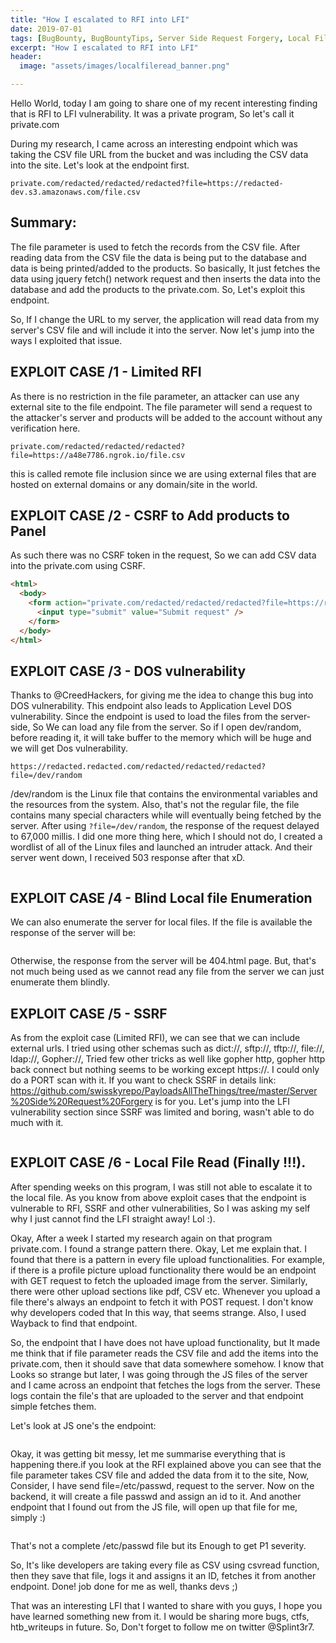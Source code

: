 ```yaml
---
title: "How I escalated to RFI into LFI"
date: 2019-07-01
tags: [BugBounty, BugBountyTips, Server Side Request Forgery, Local File Disclosure,]
excerpt: "How I escalated to RFI into LFI"
header:
  image: "assets/images/localfileread_banner.png"

---
```


Hello World, today I am going to share one of my recent interesting finding that is RFI to LFI vulnerability. It was a private program, So let's call it private.com

During my research, I came across an interesting endpoint which was taking the CSV file URL from the bucket and was including the CSV data into the site. Let's look at the endpoint first.

```console
private.com/redacted/redacted/redacted?file=https://redacted-dev.s3.amazonaws.com/file.csv
```

## Summary:

The file parameter is used to fetch the records from the CSV file. After reading data from the CSV file the data is being put to the database and data is being printed/added to the products. So basically, It just fetches the data using jquery fetch() network request and then inserts the data into the database and add the products to the private.com. So, Let's exploit this endpoint.

So, If I change the URL to my server, the application will read data from my server's CSV file and will include it into the server. Now let's jump into the ways I exploited that issue.

## EXPLOIT CASE /1 - Limited RFI

As there is no restriction in the file parameter, an attacker can use any external site to the file endpoint. The file parameter will send a request to the attacker's server and products will be added to the account without any verification here.

```console
private.com/redacted/redacted/redacted?file=https://a48e7786.ngrok.io/file.csv
```

this is called remote file inclusion since we are using external files that are hosted on external domains or any domain/site in the world.

## EXPLOIT CASE /2 - CSRF to Add products to Panel

As such there was no CSRF token in the request, So we can add CSV data into the private.com using CSRF.

```html
<html>
  <body>
    <form action="private.com/redacted/redacted/redacted?file=https://redacted.ngrok.io/file.csv">
      <input type="submit" value="Submit request" />
    </form>
  </body>
</html>

```

## EXPLOIT CASE /3 - DOS vulnerability

Thanks to @CreedHackers, for giving me the idea to change this bug into DOS vulnerability. This endpoint also leads to Application Level DOS vulnerability. Since the endpoint is used to load the files from the server-side, So We can load any file from the server. So if I open dev/random, before reading it, it will take buffer to the memory which will be huge and we will get Dos vulnerability.

```console
https://redacted.redacted.com/redacted/redacted/redacted?file=/dev/random
```

/dev/random is the Linux file that contains the environmental variables and the resources from the system. Also, that's not the regular file, the file contains many special characters while will eventually being fetched by the server. After using `?file=/dev/random`, the response of the request delayed to 67,000 millis. I did one more thing here, which I should not do, I created a wordlist of all of the Linux files and launched an intruder attack. And their server went down, I received 503 response after that xD.

<img src="https://github.com/Splint3r7/web/raw/master/assets/images/BugBountyImages/server_down.png" alt="">

## EXPLOIT CASE /4 - Blind Local file Enumeration

We can also enumerate the server for local files. If the file is available the response of the server will be:

<img src="https://raw.githubusercontent.com/Splint3r7/web/master/assets/images/BugBountyImages/local_file_enumerate_response.png" alt="">

Otherwise, the response from the server will be 404.html page. But, that's not much being used as we cannot read any file from the server we can just enumerate them blindly.

## EXPLOIT CASE /5 - SSRF

As from the exploit case (Limited RFI), we can see that we can include external urls. I tried using other schemas such as dict://, sftp://, tftp://, file://, ldap://, Gopher://, Tried few other tricks as well like gopher http, gopher http back connect but nothing seems to be working except https://. I could only do a PORT scan with it. If you want to check SSRF in details link:  https://github.com/swisskyrepo/PayloadsAllTheThings/tree/master/Server%20Side%20Request%20Forgery is for you. Let's jump into the LFI vulnerability section since SSRF was limited and boring, wasn't able to do much with it.

<img src="https://github.com/Splint3r7/web/raw/master/assets/images/BugBountyImages/ssrf_request.png" alt="">

## EXPLOIT CASE /6 - Local File Read (Finally !!!).

After spending weeks on this program, I was still not able to escalate it to the local file. As you know from above exploit cases that the endpoint is vulnerable to RFI, SSRF and other vulnerabilities, So I was asking my self why I just cannot find the LFI straight away! Lol :).

Okay, After a week I started my research again on that program private.com. I found a strange pattern there. Okay, Let me explain that. I found that there is a pattern in every file upload functionalities. For example, if there is a profile picture upload functionality there would be an endpoint with GET request to fetch the uploaded image from the server. Similarly, there were other upload sections like pdf, CSV etc. Whenever you upload a file there's always an endpoint to fetch it with POST request. I don't know why developers coded that In this way, that seems strange. Also, I used Wayback to find that endpoint.

So, the endpoint that I have does not have upload functionality, but It made me think that if file parameter reads the CSV file and add the items into the private.com, then it should save that data somewhere somehow. I know that Looks so strange but later, I was going through the JS files of the server and I came across an endpoint that fetches the logs from the server. These logs contain the file's that are uploaded to the server and that endpoint simple fetches them.

Let's look at JS one's the endpoint:

<img src="https://github.com/Splint3r7/web/raw/master/assets/images/BugBountyImages/js_endpoint_ok.png" alt="">

Okay, it was getting bit messy, let me summarise everything that is happening there.if you look at the RFI explained above you can see that the file parameter takes CSV file and added the data from it to the site, Now, Consider, I have send file=/etc/passwd, request to the server. Now on the backend, it will create a file passwd and assign an id to it. And another endpoint that I found out from the JS file, will open up that file for me, simply :)

<img src="https://github.com/Splint3r7/web/raw/master/assets/images/BugBountyImages/LFI_csvread.png" alt="">

That's not a complete /etc/passwd file but its Enough to get P1 severity.

So, It's like developers are taking every file as CSV using csvread function, then they save that file, logs it and assigns it an ID, fetches it from another endpoint. Done! job done for me as well, thanks devs ;)

That was an interesting LFI that I wanted to share with you guys, I hope you have learned something new from it. I would be sharing more bugs, ctfs, htb_writeups in future. So, Don't forget to follow me on twitter @Splint3r7.
